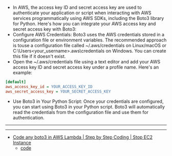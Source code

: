 -   In AWS, the access key ID and secret access key are used to authenticate your application or script when interacting with AWS services programmatically using AWS SDKs, including the Boto3 library for Python. Here's how you can integrate your AWS access key and secret access key with Boto3:
-   Configure AWS Credentials: Boto3 uses the AWS credentials stored in a configuration file or environment variables. The recommended approach is touse a configuration file called ~/.aws/credentials on Linux/macOS or C:\Users\<your_username>\.aws\credentials on Windows. You can create this file if it doesn't exist.
-   Open the ~/.aws/credentials file using a text editor and add your AWS access key ID and secret access key under a profile name. Here's an example:

```ini
[default]
aws_access_key_id = YOUR_ACCESS_KEY_ID
aws_secret_access_key = YOUR_SECRET_ACCESS_KEY

```

-   Use Boto3 in Your Python Script: Once your credentials are configured, you can start using Boto3 in your Python script. Boto3 will automatically read the credentials from the configuration file and use them for authentication.

---

---

-   [Code any boto3 in AWS Lambda | Step by Step Coding | Stop EC2 Instance](https://www.youtube.com/watch?v=RL-mQWFWJcM&t=958s)
    -   [code](https://github.com/saha-rajdeep/Lambda/blob/master/publishtoEventBridge.py)
